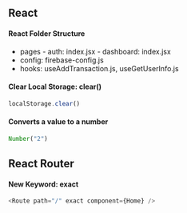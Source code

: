 ## React 

#### React Folder Structure 

- pages 
		- auth: index.jsx 
		- dashboard: index.jsx 
- config: firebase-config.js 
- hooks: useAddTransaction.js, useGetUserInfo.js

#### Clear Local Storage: clear()

```js
localStorage.clear() 
```

#### Converts a value to a number

```js
Number("2")
```

## React Router 

#### New Keyword: exact

```js
<Route path="/" exact component={Home} />
```
